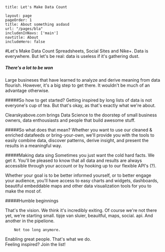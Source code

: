 ```
title: Let's Make Data Count

layout: page
pageOrder: 1
title: About something asdasd
url: "/pages/bla"
includenInNavs: ['main']
navtitle: About
includeHero: false
```

#Let's Make Data Count
Spreadsheets, Social Sites and Nike+. Data is everywhere. But let's be real: data is useless if it's gathering dust.

##### There's a lot to be won
Large busineses that have learned to analyze and derive meaning from data flourish. However, it's a big step to get there. It wouldn't be much of an advantage otherwise. 

#####So how to get started?
Getting inspired by long lists of data is not everyone's cup of tea. But that's okay, as that's exactly what we're about.

Clearskyabove.com brings Data Science to the doorstep of small business owners, data enthousiasts and people that build awesome stuff.

#####So what does that mean?
Whether you want to use our cleaned &amp; enriched<!--(live)--> datafeeds or bring-your-own, we'll provide you with the tools to easily combine data, discover patterns, derive insight, and present the results in a meaningful way.

#####Making data sing
Sometimes you just want the cold hard facts. We get it. You'll be pleased to know that all data and results are always accessible through your account or by hooking up to our flexible API's (?). 

Whether your goal is to be better informed yourself, or to better engage your audience, you'll have access to easy charts and widgets, dashboards, beautiful embeddable maps and other data visualization tools for you to make the most of.

#####Humble beginnings

That's the vision. We think it's incredibly exiting. Of course we're not there yet, we're starting small. 
        tipje van sluier, beauitful, maps, social. api. And another in the pipelione. 

        Not too long anymore.

Enabling great people. That's what we do. </br>
        Feeling inspired? Join the list!





